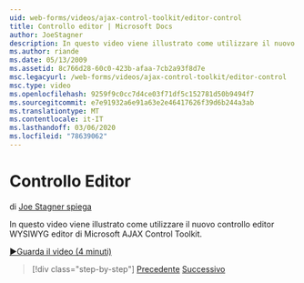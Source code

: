 ```yaml
---
uid: web-forms/videos/ajax-control-toolkit/editor-control
title: Controllo editor | Microsoft Docs
author: JoeStagner
description: In questo video viene illustrato come utilizzare il nuovo controllo editor WYSIWYG editor di Microsoft AJAX Control Toolkit.
ms.author: riande
ms.date: 05/13/2009
ms.assetid: 8c766d28-60c0-423b-afaa-7cb2a93f8d7e
msc.legacyurl: /web-forms/videos/ajax-control-toolkit/editor-control
msc.type: video
ms.openlocfilehash: 9259f9c0cc7d4ce03f71df5c152781d50b9494f7
ms.sourcegitcommit: e7e91932a6e91a63e2e46417626f39d6b244a3ab
ms.translationtype: MT
ms.contentlocale: it-IT
ms.lasthandoff: 03/06/2020
ms.locfileid: "78639062"
---
```

# <a name="editor-control"></a>Controllo Editor

di [Joe Stagner spiega](https://github.com/JoeStagner)

In questo video viene illustrato come utilizzare il nuovo controllo editor WYSIWYG editor di Microsoft AJAX Control Toolkit.

[&#9654;Guarda il video (4 minuti)](https://channel9.msdn.com/Blogs/ASP-NET-Site-Videos/editor-control)

> [!div class="step-by-step"]
> [Precedente](combo-box.md)
> [Successivo](editor-control-custom.md)
